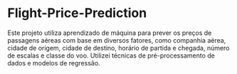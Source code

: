 # Flight-Price-Prediction
Este projeto utiliza aprendizado de máquina para prever os preços de passagens aéreas com base em diversos fatores, como companhia aérea, cidade de origem, cidade de destino, horário de partida e chegada, número de escalas e classe do voo. Utilizei técnicas de pré-processamento de dados e modelos de regressão.
